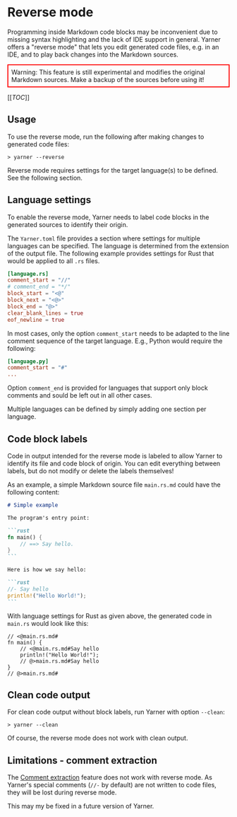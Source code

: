 # Reverse mode

Programming inside Markdown code blocks may be inconvenient due to missing syntax highlighting and the lack of IDE support in general.
Yarner offers a "reverse mode" that lets you edit generated code files, e.g. in an IDE, and to play back changes into the Markdown sources.

<div style="border: 2px solid red; padding: 0.5em;">
Warning: This feature is still experimental and modifies the original Markdown sources. Make a backup of the sources before using it!<br/>
</div>

[[_TOC_]]

## Usage

To use the reverse mode, run the following after making changes to generated code files:

```plaintext
> yarner --reverse
```

Reverse mode requires settings for the target language(s) to be defined. See the following section.

## Language settings

To enable the reverse mode, Yarner needs to label code blocks in the generated sources to identify their origin.

The `Yarner.toml` file provides a section where settings for multiple languages can be specified. The language is determined from the extension of the output file. The following example provides settings for Rust that would be applied to all `.rs` files.

```toml
[language.rs]
comment_start = "//"
# comment_end = "*/"
block_start = "<@"
block_next = "<@>"
block_end = "@>"
clear_blank_lines = true
eof_newline = true
```

In most cases, only the option `comment_start` needs to be adapted to the line comment sequence of the target language. E.g., Python would require the following:

```toml
[language.py]
comment_start = "#"
...
```

Option `comment_end` is provided for languages that support only block comments and sould be left out in all other cases.

Multiple languages can be defined by simply adding one section per language.

## Code block labels

Code in output intended for the reverse mode is labeled to allow Yarner to identify its file and code block of origin. You can edit everything between labels, but do not modify or delete the labels themselves!

As an example, a simple Markdown source file `main.rs.md` could have the following content:

````markdown
# Simple example

The program's entry point:

```rust
fn main() {
    // ==> Say hello.
}
```

Here is how we say hello:

```rust
//- Say hello
println!("Hello World!");
```
````

With language settings for Rust as given above, the generated code in `main.rs` would look like this:

```rust,noplaypen
// <@main.rs.md#
fn main() {
    // <@main.rs.md#Say hello
    println!("Hello World!");
    // @>main.rs.md#Say hello
}
// @>main.rs.md#
```

## Clean code output

For clean code output without block labels, run Yarner with option `--clean`:

```plaintext
> yarner --clean
```

Of course, the reverse mode does not work with clean output.

## Limitations - comment extraction

The [Comment extraction](./comment-extraction.md) feature does not work with reverse mode.
As Yarner's special comments (`//-` by default) are not written to code files, they will be lost during reverse mode.

This may my be fixed in a future version of Yarner.
